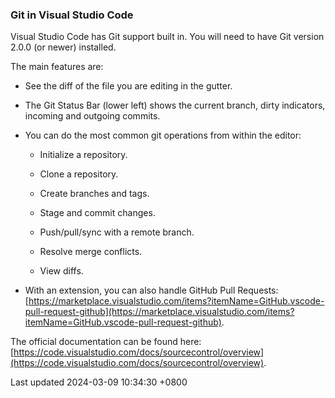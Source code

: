 ### Git in Visual Studio Code

Visual Studio Code has Git support built in. You will need to have Git
version 2.0.0 (or newer) installed.

The main features are:

- See the diff of the file you are editing in the gutter.

- The Git Status Bar (lower left) shows the current branch, dirty
  indicators, incoming and outgoing commits.

- You can do the most common git operations from within the editor:

  - Initialize a repository.

  - Clone a repository.

  - Create branches and tags.

  - Stage and commit changes.

  - Push/pull/sync with a remote branch.

  - Resolve merge conflicts.

  - View diffs.

- With an extension, you can also handle GitHub Pull Requests:
  [https://marketplace.visualstudio.com/items?itemName=GitHub.vscode-pull-request-github](https://marketplace.visualstudio.com/items?itemName=GitHub.vscode-pull-request-github).

The official documentation can be found here:
[https://code.visualstudio.com/docs/sourcecontrol/overview](https://code.visualstudio.com/docs/sourcecontrol/overview).

Last updated 2024-03-09 10:34:30 +0800
